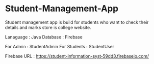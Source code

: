 # Student-Management-App

Student management app is build for students who want to check their details and marks store is college website.

Lanaguage : Java
Database : Firebase

For Admin : StudentAdmin
For Students : StudentUser

Firebase URL : https://student-information-syst-59dd3.firebaseio.com/
